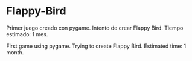 # Flappy-Bird
Primer juego creado con pygame. Intento de crear Flappy Bird. Tiempo estimado: 1 mes.


First game using pygame. Trying to create Flappy Bird. Estimated time: 1 month.
